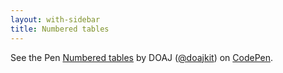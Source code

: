 ```yaml
---
layout: with-sidebar
title: Numbered tables
---
```


<p class="codepen" data-height="265" data-theme-id="dark" data-default-tab="html,result" data-user="doajkit" data-slug-hash="YzprRmb" data-pen-title="Numbered tables">
  <span>See the Pen <a href="https://codepen.io/doajkit/pen/YzprRmb">
  Numbered tables</a> by DOAJ (<a href="https://codepen.io/doajkit">@doajkit</a>)
  on <a href="https://codepen.io">CodePen</a>.</span>
</p>
<script async src="https://cpwebassets.codepen.io/assets/embed/ei.js"></script>
